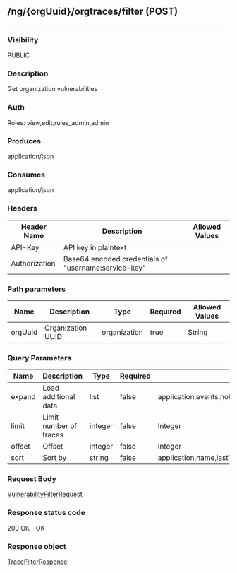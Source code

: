 ## /ng/{orgUuid}/orgtraces/filter (POST)
---
### Visibility
PUBLIC
### Description
Get organization vulnerabilities
### Auth
Roles: view,edit,rules_admin,admin
### Produces
application/json
### Consumes
application/json
### Headers
| Header Name | Description | Allowed Values |
| ----------- | ----------- | ----------- |
| API-Key | API key in plaintext |  |
| Authorization | Base64 encoded credentials of &quot;username:service-key&quot; |  |
### Path parameters
| Name | Description | Type | Required | Allowed Values |
| ----------- | ----------- | ----------- | ----------- | ----------- |
| orgUuid | Organization UUID | organization | true | String |
### Query Parameters
| Name | Description | Type | Required | Allowed Values |
| ----------- | ----------- | ----------- | ----------- | ----------- |
| expand | Load additional data | list | false | application,events,notes,request,servers,session_metadata,sink,vulnerability_instances,skip_links |
| limit | Limit number of traces | integer | false | Integer |
| offset | Offset | integer | false | Integer |
| sort | Sort by | string | false | application.name,lastTimeSeen,metadata,severity,status,title |
### Request Body
[VulnerabilityFilterRequest](<../../objects/VulnerabilityFilterRequest.md>)
### Response status code
200 OK - OK
### Response object
[TraceFilterResponse](<../../objects/TraceFilterResponse.md>)
